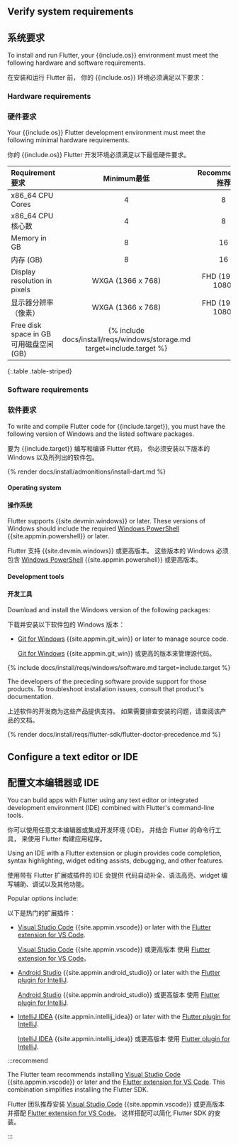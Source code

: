 ## Verify system requirements

## 系统要求

To install and run Flutter,
your {{include.os}} environment must meet the following hardware
and software requirements.

在安装和运行 Flutter 前，
你的 {{include.os}} 环境必须满足以下要求：

### Hardware requirements

### 硬件要求

Your {{include.os}} Flutter development environment must meet the following
minimal hardware requirements.

你的 {{include.os}} Flutter 开发环境必须满足以下最低硬件要求。

| <t>Requirement</t><t>要求</t> | <t>Minimum</t><t>最低</t> | <t>Recommended</t><t>推荐</t> |
|:-----------------------------|:------------------------------------------------------------------------:|:-------------------:|
| x86_64 CPU Cores             | 4                                                                        | 8                   |
| x86_64 CPU 核心数             | 4                                                                        | 8                   |
| Memory in GB                 | 8                                                                        | 16                  |
| 内存 (GB)                    | 8                                                                        | 16                  |
| Display resolution in pixels | WXGA (1366 x 768)                                                        | FHD (1920 x 1080)   |
| 显示器分辨率（像素）          | WXGA (1366 x 768)                                                        | FHD (1920 x 1080)   |
| <t>Free disk space in GB</t><t>可用磁盘空间 (GB)</t> | {% include docs/install/reqs/windows/storage.md target=include.target %}

{:.table .table-striped}

### Software requirements

### 软件要求

To write and compile Flutter code for {{include.target}},
you must have the following version of Windows and the listed
software packages.

要为 {{include.target}} 编写和编译 Flutter 代码，
你必须安装以下版本的 Windows 以及所列出的软件包。

{% render docs/install/admonitions/install-dart.md %}

#### Operating system

#### 操作系统

Flutter supports {{site.devmin.windows}} or later.
These versions of Windows should include the required
[Windows PowerShell][] {{site.appmin.powershell}} or later.

Flutter 支持 {{site.devmin.windows}} 或更高版本。
这些版本的 Windows 必须包含 
[Windows PowerShell][] {{site.appmin.powershell}} 
或更高版本。

#### Development tools

#### 开发工具

Download and install the Windows version of the following packages:

下载并安装以下软件包的 Windows 版本：

* [Git for Windows][] {{site.appmin.git_win}} or later to manage source code.

  [Git for Windows][] {{site.appmin.git_win}} 或更高的版本来管理源代码。

{% include docs/install/reqs/windows/software.md target=include.target %}

The developers of the preceding software provide support for those products.
To troubleshoot installation issues, consult that product's documentation.

上述软件的开发商为这些产品提供支持。
如果需要排查安装的问题，请查阅该产品的文档。

{% render docs/install/reqs/flutter-sdk/flutter-doctor-precedence.md %}

## Configure a text editor or IDE

## 配置文本编辑器或 IDE

You can build apps with Flutter using any text editor or
integrated development environment (IDE) combined with
Flutter's command-line tools.

你可以使用任意文本编辑器或集成开发环境 (IDE)，
并结合 Flutter 的命令行工具，
来使用 Flutter 构建应用程序。

Using an IDE with a Flutter extension or plugin provides code completion,
syntax highlighting, widget editing assists, debugging, and other features.

使用带有 Flutter 扩展或插件的 IDE 会提供
代码自动补全、语法高亮、widget 编写辅助、调试以及其他功能。

Popular options include:

以下是热门的扩展插件：

* [Visual Studio Code][] {{site.appmin.vscode}} or later
  with the [Flutter extension for VS Code][].

  [Visual Studio Code][] {{site.appmin.vscode}} 或更高版本
  使用 [Flutter extension for VS Code][]。

* [Android Studio][] {{site.appmin.android_studio}} or later
  with the [Flutter plugin for IntelliJ][].

  [Android Studio][] {{site.appmin.android_studio}} 或更高版本
  使用 [Flutter plugin for IntelliJ][].

* [IntelliJ IDEA][] {{site.appmin.intellij_idea}} or later
  with the [Flutter plugin for IntelliJ][].

  [IntelliJ IDEA][] {{site.appmin.intellij_idea}} 或更高版本
  使用 [Flutter plugin for IntelliJ][].

:::recommend

The Flutter team recommends installing [Visual Studio Code][]
{{site.appmin.vscode}} or later and the [Flutter extension for VS Code][].
This combination simplifies installing the Flutter SDK.

Flutter 团队推荐安装 [Visual Studio Code][] {{site.appmin.vscode}} 
或更高版本并搭配 [Flutter extension for VS Code][]。
这样搭配可以简化 Flutter SDK 的安装。

:::

[Android Studio]: https://developer.android.com/studio/install
[IntelliJ IDEA]: https://www.jetbrains.com/help/idea/installation-guide.html
[Visual Studio Code]: https://code.visualstudio.com/docs/setup/windows
[Flutter extension for VS Code]: https://marketplace.visualstudio.com/items?itemName=Dart-Code.flutter
[Flutter plugin for IntelliJ]: https://plugins.jetbrains.com/plugin/9212-flutter
[Windows PowerShell]: https://docs.microsoft.com/powershell/scripting/install/installing-windows-powershell
[Git for Windows]: https://gitforwindows.org/
